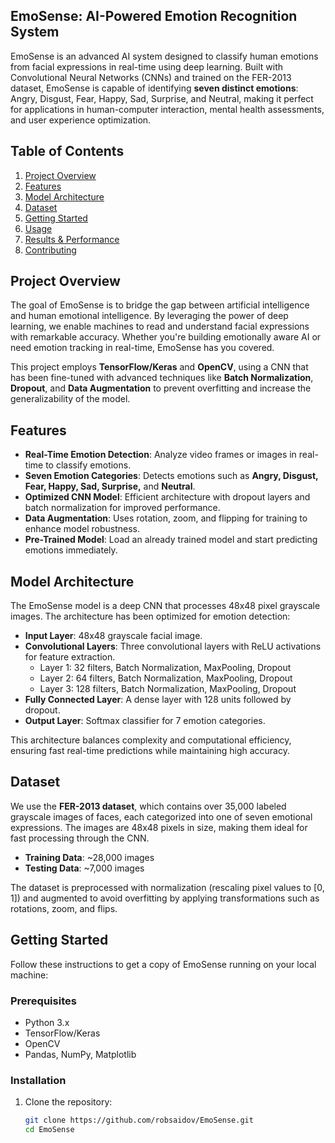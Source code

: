## EmoSense: AI-Powered Emotion Recognition System

EmoSense is an advanced AI system designed to classify human emotions from facial expressions in real-time using deep learning. Built with Convolutional Neural Networks (CNNs) and trained on the FER-2013 dataset, EmoSense is capable of identifying **seven distinct emotions**: Angry, Disgust, Fear, Happy, Sad, Surprise, and Neutral, making it perfect for applications in human-computer interaction, mental health assessments, and user experience optimization.

## Table of Contents
1. [Project Overview](#project-overview)
2. [Features](#features)
3. [Model Architecture](#model-architecture)
4. [Dataset](#dataset)
5. [Getting Started](#getting-started)
6. [Usage](#usage)
7. [Results & Performance](#results-performance)
8. [Contributing](#contributing)

## Project Overview
The goal of EmoSense is to bridge the gap between artificial intelligence and human emotional intelligence. By leveraging the power of deep learning, we enable machines to read and understand facial expressions with remarkable accuracy. Whether you're building emotionally aware AI or need emotion tracking in real-time, EmoSense has you covered. 

This project employs **TensorFlow/Keras** and **OpenCV**, using a CNN that has been fine-tuned with advanced techniques like **Batch Normalization**, **Dropout**, and **Data Augmentation** to prevent overfitting and increase the generalizability of the model.

## Features
- **Real-Time Emotion Detection**: Analyze video frames or images in real-time to classify emotions.
- **Seven Emotion Categories**: Detects emotions such as **Angry, Disgust, Fear, Happy, Sad, Surprise,** and **Neutral**.
- **Optimized CNN Model**: Efficient architecture with dropout layers and batch normalization for improved performance.
- **Data Augmentation**: Uses rotation, zoom, and flipping for training to enhance model robustness.
- **Pre-Trained Model**: Load an already trained model and start predicting emotions immediately.

## Model Architecture
The EmoSense model is a deep CNN that processes 48x48 pixel grayscale images. The architecture has been optimized for emotion detection:

- **Input Layer**: 48x48 grayscale facial image.
- **Convolutional Layers**: Three convolutional layers with ReLU activations for feature extraction.
  - Layer 1: 32 filters, Batch Normalization, MaxPooling, Dropout
  - Layer 2: 64 filters, Batch Normalization, MaxPooling, Dropout
  - Layer 3: 128 filters, Batch Normalization, MaxPooling, Dropout
- **Fully Connected Layer**: A dense layer with 128 units followed by dropout.
- **Output Layer**: Softmax classifier for 7 emotion categories.

This architecture balances complexity and computational efficiency, ensuring fast real-time predictions while maintaining high accuracy.

## Dataset
We use the **FER-2013 dataset**, which contains over 35,000 labeled grayscale images of faces, each categorized into one of seven emotional expressions. The images are 48x48 pixels in size, making them ideal for fast processing through the CNN.

- **Training Data**: ~28,000 images
- **Testing Data**: ~7,000 images

The dataset is preprocessed with normalization (rescaling pixel values to [0, 1]) and augmented to avoid overfitting by applying transformations such as rotations, zoom, and flips.

## Getting Started
Follow these instructions to get a copy of EmoSense running on your local machine:

### Prerequisites
- Python 3.x
- TensorFlow/Keras
- OpenCV
- Pandas, NumPy, Matplotlib

### Installation
1. Clone the repository:
   ```bash
   git clone https://github.com/robsaidov/EmoSense.git
   cd EmoSense
